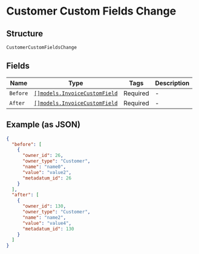 
# Customer Custom Fields Change

## Structure

`CustomerCustomFieldsChange`

## Fields

| Name | Type | Tags | Description |
|  --- | --- | --- | --- |
| `Before` | [`[]models.InvoiceCustomField`](../../doc/models/invoice-custom-field.md) | Required | - |
| `After` | [`[]models.InvoiceCustomField`](../../doc/models/invoice-custom-field.md) | Required | - |

## Example (as JSON)

```json
{
  "before": [
    {
      "owner_id": 26,
      "owner_type": "Customer",
      "name": "name0",
      "value": "value2",
      "metadatum_id": 26
    }
  ],
  "after": [
    {
      "owner_id": 130,
      "owner_type": "Customer",
      "name": "name2",
      "value": "value4",
      "metadatum_id": 130
    }
  ]
}
```

